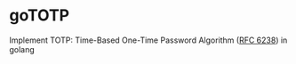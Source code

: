 # goTOTP
Implement TOTP: Time-Based One-Time Password Algorithm ([RFC 6238](https://tools.ietf.org/html/rfc6238)) in golang
